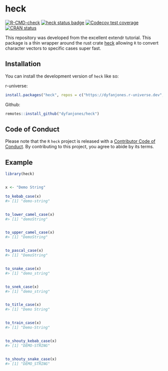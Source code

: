 
<!-- README.md is generated from README.Rmd. Please edit that file -->

# heck

<!-- badges: start -->

[![R-CMD-check](https://github.com/DyfanJones/heck/actions/workflows/R-CMD-check.yaml/badge.svg)](https://github.com/DyfanJones/heck/actions/workflows/R-CMD-check.yaml)
[![heck status
badge](https://dyfanjones.r-universe.dev/badges/heck)](https://dyfanjones.r-universe.dev/heck)
[![Codecov test
coverage](https://codecov.io/gh/DyfanJones/heck/branch/master/graph/badge.svg)](https://app.codecov.io/gh/DyfanJones/heck?branch=master)
[![CRAN
status](https://www.r-pkg.org/badges/version/heck)](https://CRAN.R-project.org/package=heck)
<!-- badges: end -->

This repository was developed from the excellent extendr tutorial. This
package is a thin wrapper around the rust crate
[heck](https://github.com/withoutboats/heck) allowing `R` to convert
character vectors to specific cases super fast.

## Installation

You can install the development version of `heck` like so:

r-universe:

``` r
install.packages("heck", repos = c("https://dyfanjones.r-universe.dev", "https://cran.r-project.org"))
```

Github:

``` r
remotes::install_github("dyfanjones/heck")
```

## Code of Conduct

Please note that the `R` `heck` project is released with a [Contributor
Code of
Conduct](https://contributor-covenant.org/version/2/1/CODE_OF_CONDUCT.html).
By contributing to this project, you agree to abide by its terms.

## Example

``` r
library(heck)


x <- "Demo String"

to_kebab_case(x)
#> [1] "demo-string"
```

``` r

to_lower_camel_case(x)
#> [1] "demoString"
```

``` r

to_upper_camel_case(x)
#> [1] "DemoString"
```

``` r

to_pascal_case(x)
#> [1] "DemoString"
```

``` r

to_snake_case(x)
#> [1] "demo_string"
```

``` r

to_snek_case(x)
#> [1] "demo_string"
```

``` r

to_title_case(x)
#> [1] "Demo String"
```

``` r

to_train_case(x)
#> [1] "Demo-String"
```

``` r

to_shouty_kebab_case(x)
#> [1] "DEMO-STRING"
```

``` r

to_shouty_snake_case(x)
#> [1] "DEMO_STRING"
```
